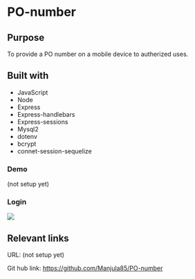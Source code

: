 # PO-number

## Purpose
To provide a PO number on a mobile device to autherized uses.

## Built with
* JavaScript
* Node
* Express
* Express-handlebars
* Express-sessions
* Mysql2
* dotenv
* bcrypt
* connet-session-sequelize

### Demo
(not setup yet)

### Login
![](/images/login.png)

## Relevant links
URL: (not setup yet)

Git hub link: https://github.com/Manjula85/PO-number

